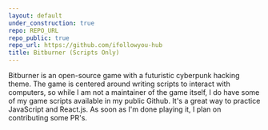 ```yaml
---
layout: default
under_construction: true
repo: REPO_URL
repo_public: true
repo_url: https://github.com/ifollowyou-hub
title: Bitburner (Scripts Only)
---
```


Bitburner is an open-source game with a futuristic cyberpunk hacking theme.
The game is centered around writing scripts to interact with computers, so
while I am not a maintainer of the game itself, I do have some of my game
scripts available in my public Github. It's a great way to practice JavaScript 
and React.js. As soon as I'm done playing it, I plan on contributing some PR's.
